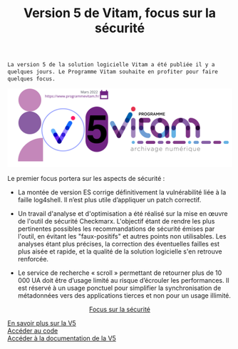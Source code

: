 ﻿---
layout: post
title: Version 5 de Vitam, focus sur la sécurité
---

    La version 5 de la solution logicielle Vitam a été publiée il y a quelques jours. Le Programme Vitam souhaite en profiter pour faire quelques focus.

![Logos](/public/images/v5-une.png)

Le premier focus portera sur les aspects de sécurité :

- La montée de version ES corrige définitivement la vulnérabilité liée à la faille log4shell. Il n’est plus utile d’appliquer un patch correctif.

- Un travail d'analyse et d'optimisation a été réalisé sur la mise en œuvre de l'outil de sécurité Checkmarx. L'objectif étant de rendre les plus
pertinentes possibles les recommandations de sécurité émises par l'outil, en évitant les "faux-positifs" et autres points non utilisables. Les
analyses étant plus précises, la correction des éventuelles failles est plus aisée et rapide, et la qualité de la solution logicielle s'en retrouve
renforcée.

- Le service de recherche « scroll » permettant de retourner plus de 10 000 UA doit être d’usage limité au risque d’écrouler les performances. Il
est réservé à un usage ponctuel pour simplifier la synchronisation de métadonnées vers des applications tierces et non pour un usage illimité.

<div style="text-align:center;">  
  
[Focus sur la sécurité](/public/images/V5_securite_focus.PNG)
  
</div>  

[En savoir plus sur la V5](http://www.programmevitam.fr/2022/04/13/Version5/)  
[Accéder au code](http://www.programmevitam.fr/pages/ressources/)  
[Accéder à la documentation de la V5](http://www.programmevitam.fr/pages/documentation/)